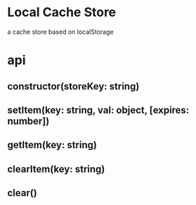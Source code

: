 # Local Cache Store
a cache store based on localStorage

# api
## constructor(storeKey: string)
## setItem(key: string, val: object, [expires: number])
## getItem(key: string)
## clearItem(key: string)
## clear()